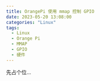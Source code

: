 ```yaml
---
title: OrangePi 使用 mmap 控制 GPIO
date: 2023-05-20 13:08:00
categories: "Linux"
tags:
  - Linux
  - Orange Pi
  - MMAP
  - GPIO
  - 硬件
---
```


先占个位...
